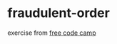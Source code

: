 # fraudulent-order
exercise from [free code camp](https://www.freecodecamp.org/learn/foundational-c-sharp-with-microsoft/create-and-run-simple-c-sharp-console-applications/add-decision-logic-to-your-code-using-if-else-and-else-if-statements-in-c-sharp)
